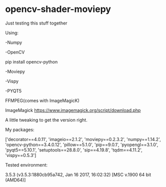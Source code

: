 # opencv-shader-moviepy
Just testing this stuff together

Using:

-Numpy


-OpenCV

pip install opencv-python

-Moviepy


-Vispy


-PYQT5

FFMPEG(comes with ImageMagicK)

ImageMagick
https://www.imagemagick.org/script/download.php

A little tweaking to get the version right.


My packages:

['decorator==4.0.11', 'imageio==2.1.2', 'moviepy==0.2.3.2', 'numpy==1.14.2', 'opencv-python==3.4.0.12', 'pillow==5.1.0', 'pip==9.0.1', 'pyopengl==3.1.0', 'pyqt5==5.10.1', 'setuptools==28.8.0', 'sip==4.19.8', 'tqdm==4.11.2', 'vispy==0.5.3']

Tested environment:

3.5.3 (v3.5.3:1880cb95a742, Jan 16 2017, 16:02:32) [MSC v.1900 64 bit (AMD64)]

